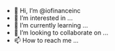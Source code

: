 - 👋 Hi, I’m @iofinanceinc
- 👀 I’m interested in ...
- 🌱 I’m currently learning ...
- 💞️ I’m looking to collaborate on ...
- 📫 How to reach me ...

<!---
iofinanceinc/iofinanceinc is a ✨ special ✨ repository because its `README.md` (this file) appears on your GitHub profile.
You can click the Preview link to take a look at your changes.
--->
